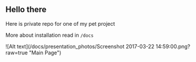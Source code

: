 Hello there
----------------

Here is private repo for one of my pet project


More about installation read in `/docs`  

![Alt text](/docs/presentation_photos/Screenshot 2017-03-22 14:59:00.png?raw=true "Main Page")
